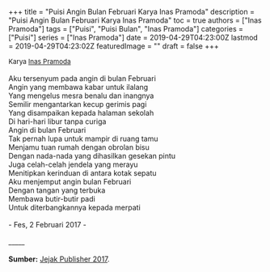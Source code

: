 +++
title = "Puisi Angin Bulan Februari Karya Inas Pramoda"
description = "Puisi Angin Bulan Februari Karya Inas Pramoda"
toc = true
authors = ["Inas Pramoda"]
tags = ["Puisi", "Puisi Bulan", "Inas Pramoda"]
categories = ["Puisi"]
series = ["Inas Pramoda"]
date = 2019-04-29T04:23:00Z
lastmod = 2019-04-29T04:23:02Z
featuredImage = ""
draft = false
+++

<div style="text-align: justify;">
<div style="font-size: small;">Karya <a href="/authors/inas-pramoda/" target="_blank">Inas Pramoda</a></div><br />
Aku tersenyum pada angin di bulan Februari<br />Angin yang membawa kabar untuk ilalang<br />Yang mengelus mesra benalu dan inangnya<br />Semilir mengantarkan kecup gerimis pagi<br />Yang disampaikan kepada halaman sekolah<br />Di hari-hari libur tanpa curiga<br />Angin di bulan Februari<br />Tak pernah lupa untuk mampir di ruang tamu<br />Menjamu tuan rumah dengan obrolan bisu<br />Dengan nada-nada yang dihasilkan gesekan pintu<br />Juga celah-celah jendela yang merayu<br />Menitipkan kerinduan di antara kotak sepatu<br />Aku menjemput angin bulan Februari<br />Dengan tangan yang terbuka<br />Membawa butir-butir padi<br />Untuk diterbangkannya kepada merpati<br /><br />- Fes, 2 Februari 2017 -<br /><br />
_____
<br /><br />
<b>Sumber:</b> <a href="https://jejakpublisher.com/2017/02/18/angin-bulan-februari-sepilihan-puisi-inas-pramoda/" target="_blank">Jejak Publisher 2017</a>.</div>

